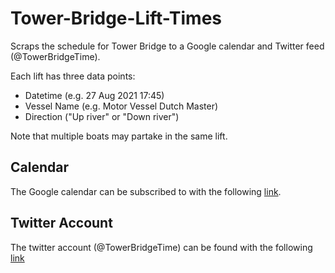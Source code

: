 # Tower-Bridge-Lift-Times
Scraps the schedule for Tower Bridge to a Google calendar and Twitter feed (@TowerBridgeTime).

Each lift has three data points:
 - Datetime (e.g. 27 Aug 2021 17:45)
 - Vessel Name (e.g. Motor Vessel Dutch Master)
 - Direction ("Up river" or "Down river")

Note that multiple boats may partake in the same lift.

## Calendar

The Google calendar can be subscribed to with the following [link](https://calendar.google.com/calendar/u/4?cid=azdjcjI1YTBpbDhlMXR1ZDNuc2R0Z3F1N2tAZ3JvdXAuY2FsZW5kYXIuZ29vZ2xlLmNvbQ).

## Twitter Account

The twitter account (@TowerBridgeTime) can be found with the following [link](https://twitter.com/TowerBridgeTime)
